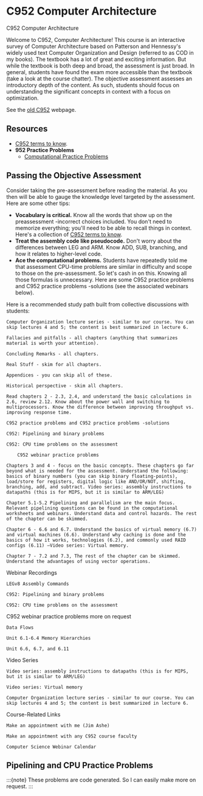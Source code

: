 # C952 Computer Architecture

C952 Computer Architecture 

Welcome to C952, Computer Architecture! This course is an interactive survey of Computer Architecture based on Patterson and Hennessy's widely used text Computer Organization and Design (referred to as COD in my books). The textbook has a lot of great and exciting information. But while the textbook is both deep and broad, the assessment is just broad. In general, students have found the exam more accessible than the textbook (take a look at the course chatter). The objective assessment assesses an introductory depth of the content. As such, students should focus on understanding the significant concepts in context with a focus on optimization.

<!--see https://sites.google.com/wgu.edu/jashe/home/c952  -->

See the [old C952](https://sites.google.com/wgu.edu/jashe/home/c952) webpage. 

## Resources

- [C952 terms to know](https://docs.google.com/document/d/1-6s0GNDQP-7sLGxehRlbDLJypJjICi6Av5OEGOGexdk).
- **952 Practice Problems**
    - [Computational Practice Problems]()

## Passing the Objective Assessment

Consider taking the pre-assessment before reading the material. As you then will be able to gauge the knowledge level targeted by the assessment. Here are some other tips:

- **Vocabulary is critical.** Know all the words that show up on the preassessment -incorrect choices included. You don't need to memorize everything; you'll need to be able to recall things in context. Here's a collection of [C952 terms to know](https://docs.google.com/document/d/1-6s0GNDQP-7sLGxehRlbDLJypJjICi6Av5OEGOGexdk).
- **Treat the assembly code like pseudocode.** Don't worry about the differences between LEG and ARM. Know ADD, SUB, branching, and how it relates to higher-level code. 
- **Ace the computational problems.** Students have repeatedly told me that assessment CPU-time problems are similar in difficulty and scope to those on the pre-assessment. So let's cash in on this. Knowing all those formulas is unnecessary. Here are some C952 practice problems and C952 practice problems -solutions (see the associated webinars below).

Here is a recommended study path built from collective discussions with students:

    Computer Organization lecture series - similar to our course. You can skip lectures 4 and 5; the content is best summarized in lecture 6. 

    Fallacies and pitfalls - all chapters (anything that summarizes material is worth your attention).

    Concluding Remarks - all chapters.

    Real Stuff - skim for all chapters.

    Appendices - you can skip all of these.

    Historical perspective - skim all chapters. 

    Read chapters 2 - 2.3, 2.4, and understand the basic calculations in 2.6, review 2.12. Know about the power wall and switching to multiprocessors. Know the difference between improving throughput vs. improving response time.

    C952 practice problems and C952 practice problems -solutions

    C952: Pipelining and binary problems

    C952: CPU time problems on the assessment

        C952 webinar practice problems

    Chapters 3 and 4 - focus on the basic concepts. These chapters go far beyond what is needed for the assessment. Understand the following: basics of binary numbers (you can skip binary floating-points), load/store for registers, digital logic like AND/OR/NOT, shifting, branching, add, and subtract. Video series: assembly instructions to datapaths (this is for MIPS, but it is similar to ARM/LEG)

    Chapter 5.1-5.2 Pipelining and parallelism are the main focus. Relevant pipelining questions can be found in the computational worksheets and webinars. Understand data and control hazards. The rest of the chapter can be skimmed.

    Chapter 6 - 6.6 and 6.7. Understand the basics of virtual memory (6.7) and virtual machines (6.6). Understand why caching is done and the basics of how it works, technologies (6.2), and commonly used RAID configs (6.11) —Video series: Virtual memory.

    Chapter 7 - 7.2 and 7.3, The rest of the chapter can be skimmed. Understand the advantages of using vector operations.

Webinar Recordings

    LEGv8 Assembly Commands

    C952: Pipelining and binary problems

    C952: CPU time problems on the assessment

C952 webinar practice problems more on request

    Data Flows

    Unit 6.1-6.4 Memory Hierarchies

    Unit 6.6, 6.7, and 6.11


Video Series

    Video series: assembly instructions to datapaths (this is for MIPS, but it is similar to ARM/LEG)

    Video series: Virtual memory

    Computer Organization lecture series - similar to our course. You can skip lectures 4 and 5; the content is best summarized in lecture 6.


Course-Related Links

    Make an appointment with me (Jim Ashe) 

    Make an appointment with any C952 course faculty

    Computer Science Webinar Calendar


## Pipelining and CPU Practice Problems

:::{note}
These problems are code generated. So I can easily make more on request.
:::